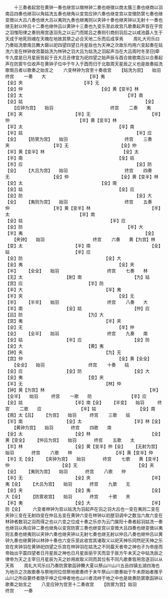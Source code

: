 <!-- { "loadSidebar": true } -->
　　十三奏者起宫在黄钟一奏也继宫以徴林钟二奏也继徴以商太簇三奏也继商以羽南吕四奏也继羽以角姑洗五奏也继角以变宫应钟六奏也继变宫以变徴防賔七奏也继变徴以大吕八奏也继大吕以夷则九奏也继夷则以夹钟十奏也继夹钟以无射十一奏也继无射以仲吕十二奏也继仲吕以黄钟十三奏也九变乐至此收宫凡歌奏起声皆在乎宫之羽惟阳律之奏则用宫逐羽先之以云门而隂吕之奏则引商刻羽后之以咸池葢人生于天成于地死则魂在天魄在地故其祭之必合天地二乐而后成享焉
　　周礼大司乐曰乃奏姑洗歌南吕舞大磬以祀四望四望日月星辰也为天神之次故乐均用六变起奏在姑洗六变在林钟收宫葢姑洗为林钟之羽大吕为姑洗之羽起声当在大吕周时冬至日牵牛九度是日月星辰皆起于丑大吕丑律宜为祀四望之始声辰与酉合故歌南吕以合奏起声在防賔午位收声在黄钟子位中于午入于酉而归于北取周天星辰之义也是故奏姑洗歌南吕者以歌奏之始言之
　　六变林钟为宫至十奏收宫
　　【姑洗为宫】　　始羽　　　　　　　　　　　　　终宫
　　一奏　　大　　　　　　　　　　【半】夷　　　　　　　　　　　　【全】夹　　　　　　　　　　　　　　【半】无　　　　　　　　　　　　　　　　【全】仲　　　　　　　　　　　　　　　　　　【全】黄【变半】林　　　　　　　　　　　　　　　　　　　　　　【全】太　　　　　　　　　　　　　　　　　　　　　　　　【半】南　　　　　　　　　　　　　　　　　　　　　　　　　　【全】姑　　　　　　　　　　　　　　　　　　　　　　　　　　　　【全】
　　【应钟为宫】　　始羽　　　　　　　　　　　　　终宫
　　二奏　　夷　　　　　　　　　　【半】夹　　　　　　　　　　　　【半】无　　　　　　　　　　　　　　【半】仲　　　　　　　　　　　　　　　　【半】黄【变半】林　　　　　　　　　　　　　　　　　　　　【半】太　　　　　　　　　　　　　　　　　　　　　　【半】南　　　　　　　　　　　　　　　　　　　　　　　　【半】姑　　　　　　　　　　　　　　　　　　　　　　　　　　【半】应　　　　　　　　　　　　　　　　　　　　　　　　　　　　【全】
　　【防賔为宫】　　始羽　　　　　　　　　　　　　终宫
　　三奏　　夹　　　　　　　　　　【半】无　　　　　　　　　　　　【全】仲　　　　　　　　　　　　　　【半】黄【变半】林　　　　　　　　　　　　　　　　　　【全】太　　　　　　　　　　　　　　　　　　　　【半】南　　　　　　　　　　　　　　　　　　　　　　【全】姑　　　　　　　　　　　　　　　　　　　　　　　　【半】应　　　　　　　　　　　　　　　　　　　　　　　　　　【全】防　　　　　　　　　　　　　　　　　　　　　　　　　　　　【全】
　　【大吕为宫】　　始羽　　　　　　　　　　　　　终宫
　　四奏　　无　　　　　　　　　　【全】仲　　　　　　　　　　　　【全】黄【变半】林　　　　　　　　　　　　　　　　【全】太　　　　　　　　　　　　　　　　　　【全】南　　　　　　　　　　　　　　　　　　　　【全】姑　　　　　　　　　　　　　　　　　　　　　　【全】应　　　　　　　　　　　　　　　　　　　　　　　　【全】防　　　　　　　　　　　　　　　　　　　　　　　　　　【全】大　　　　　　　　　　　　　　　　　　　　　　　　　　　　【全】
　　【夷则为宫】　　始羽　　　　　　　　　　　　　终宫
　　五奏　　仲　　　　　　　　　　【半】黄【变半】林　　　　　　　　　　　　　　【半】太　　　　　　　　　　　　　　　　【半】南　　　　　　　　　　　　　　　　　　【全】姑　　　　　　　　　　　　　　　　　　　　【半】应　　　　　　　　　　　　　　　　　　　　　　【全】防　　　　　　　　　　　　　　　　　　　　　　　　【半】大　　　　　　　　　　　　　　　　　　　　　　　　　　【半】夷　　　　　　　　　　　　　　　　　　　　　　　　　　　　【全】
　　【夹钟】　　始羽　　　　　　　　　　　终宫
　　六奏　　黄【为宫】林　　　　　　　　　　【变】太　　　　　　　　　　　　【半】南　　　　　　　　　　　　　　【全】姑　　　　　　　　　　　　　　　【半】应　　　　　　　　　　　　　　　　　【全】防　　　　　　　　　　　　　　　　　　　【全】大　　　　　　　　　　　　　　　　　　　　【全】夷　　　　　　　　　　　　　　　　　　　　　　【全】夹　　　　　　　　　　　　　　　　　　　　　　　　【半】
　　【全全】　　始羽　　　　　　　　　　　终宫
　　七奏　　林　　　　　　　　　【无】太　　　　　　　　　　【射】南　　　　　　　　　　　　【为】姑　　　　　　　　　　　　　　【宫】应　　　　　　　　　　　　　　　【半】防　　　　　　　　　　　　　　　　　【半】大　　　　　　　　　　　　　　　　　　　【半】夷　　　　　　　　　　　　　　　　　　　　【半】夹　　　　　　　　　　　　　　　　　　　　　　【全】无　　　　　　　　　　　　　　　　　　　　　　　　【半】
　　【半半】　　始羽　　　　　　　　　　　终宫
　　八奏　　大　　　　　　　　　【半】南　　　　　　　　　　【全】姑　　　　　　　　　　　　【仲】应　　　　　　　　　　　　　　【吕】防　　　　　　　　　　　　　　　【为】大　　　　　　　　　　　　　　　　　【宫】夷　　　　　　　　　　　　　　　　　　　【半】夹　　　　　　　　　　　　　　　　　　　　【全】无　　　　　　　　　　　　　　　　　　　　　　【半】仲　　　　　　　　　　　　　　　　　　　　　　　　【全】
　　【全半】　　始羽　　　　　　　　　　　终宫
　　九奏　　南　　　　　　　　　【全】姑　　　　　　　　　　【半】应　　　　　　　　　　　　【全】防　　　　　　　　　　　　　　【全】大　　　　　　　　　　　　　　　【黄】夷　　　　　　　　　　　　　　　　　【钟】夹　　　　　　　　　　　　　　　　　　　【为】无　　　　　　　　　　　　　　　　　　　　【宫】仲　　　　　　　　　　　　　　　　　　　　　　【全】黄【全全】
　　【全全】　　始羽　　　　　　　　　　终宫
　　十奏　　姑　　　　　　　　　【全】应　　　　　　　　　　【全】防　　　　　　　　　　　　【全】大　　　　　　　　　　　　　　【全】夷　　　　　　　　　　　　　　　【变】夹　　　　　　　　　　　　　　　　　【半】无　　　　　　　　　　　　　　　　　　　【林】仲　　　　　　　　　　　　　　　　　　　　【钟】黄【为宫】林　　　　　　　　　　　　　　　　　　　　　　　　【半】【全半】　　始羽　　　终宫
　　一歌　　防　　　　　　　　　【半】应　　　　　　　　　　【全】姑　　　　　　　　　　　　【半】南【全】
　　【半变】　　始羽　　　终宫
　　二歌　　应　　　　　　　　　【半】姑　　　　　　　　　　【全】南　　　　　　　　　　　　【南】太【吕】
　　【为宫】　　始羽　　　终宫
　　三歌　　姑　　　　　　　　　【半】南　　　　　　　　　　【全】太　　　　　　　　　　　　【半】林【全】
　　【黄钟为宫】　　始羽　　　　终宫
　　四歌　　南　　　　　　　　　　【全】太　　　　　　　　　　　　【全】林　　　　　　　　　　　　　　【全】黄【变全】
　　【仲吕为宫】　　始羽　　　　终宫
　　五歌　　太　　　　　　　　　　【半】林　　　　　　　　　　　　【全】黄【变半】仲【全】
　　【无射为宫】　　始羽　　　　终宫
　　六歌　　林　　　　　　　　　　【半】黄【变半】仲　　　　　　　　　　　　　　【半】无【全】
　　【夹钟为宫】　　始羽　　　　终宫
　　七歌　　黄【变半】仲　　　　　　　　　　　　【全】无　　　　　　　　　　　　　　【全】夹【全】
　　【夷则为宫】　　始羽　　　　终宫
　　八歌　　仲　　　　　　　　　　【半】无　　　　　　　　　　　　【全】夹　　　　　　　　　　　　　　【半】夷【全】
　　【大吕为宫】　　始羽　　　　终宫
　　九歌　　无　　　　　　　　　　【全】夹　　　　　　　　　　　　【全】夷　　　　　　　　　　　　　　【全】大【全】
　　【防賔收宫】　　始羽　　　　终宫
　　十歌　　夹　　　　　　　　　　【半】夷　　　　　　　　　　　　【全】大　　　　　　　　　　　　　　【半】防【全】
　　六变者林钟为宫以姑洗为羽起声在羽之羽大吕也一变在夷则二变在夹钟三变在无射四变在仲吕五变在黄钟六变在林钟以初歴羽调中之数当六故六变在林钟者数羽之羽而得之也以六变之位成十奏之乐亦为云门属阳十奏者起羽姑洗一奏也继羽以角应钟二奏也继角以变宫防賔三奏也继变宫以变徴大吕四奏也继变徴以夷则五奏也继夷则以夹钟六奏也继夹钟以无射七奏也继无射以仲吕八奏也继仲吕以黄钟九奏也继黄钟以林钟十奏也六变乐至此收宫其诸取义以祀天神乐同然祀天神之乐宫在夹钟羽在黄钟祀四望之乐宫在林钟羽在姑洗之不同葢天者帝之神也子为帝座而帝始出乎震四望者日月星辰之神也日月星辰丽乎天而显于辰方午未天之中姑洗辰之律帝为天之主宰日月星辰为天之妙用故取义同而其位有不同凡歌奏皆用宫逐羽以从天焉
　　周礼大司乐曰乃奏防賔歌函钟舞大夏以祭山川山川五岳四镇五湖四海也为地示之次故歌奏与祭地同位但祭地歌奏终于未午祭山川歌奏始于午未原始者推乎山川之所自要终者随乎坤之位坤者地也山川者流峙于地之中也是故奏防賔歌函钟以歌奏之始言之
　　八变应钟为宫至十二奏收宫
　　【防賔为宫】始羽　　　　　　　　　　　　　　终宫
　　一奏
